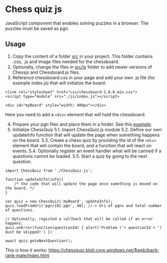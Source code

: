# Chess quiz js

JavaScript component that enables solving puzzles in a browser. The puzzles must be saved as pgn.

## Usage

1. Copy the content of a folder [src](src) in your project. This folder contains .css, .js and image files needed for the chessboard.
2. Optionally, change the files in [src/js](src/js) folder to add newer versions of Chessjs and Chessboard.js files.
3. Reference chessboard.css in your page and add your own .js file (for example index.js) that will initialize the board:
```
<link rel="stylesheet" href="css/chessboard-1.0.0.min.css">
<script type="module" src="./js/index.js"></script>

<div id="myBoard" style="width: 400px"></div>
```
Here you need to add a `<div>` element that will hold the chessboard.
  
4. Prepare your pgn files and place them in a folder. See this [example](examples/back-rank-mate/pgn).
5. Initialize ChessQuiz
5.1. Import ChessQuiz.js module
5.2. Define our own updateInfo function that will update the page when something happens on the board.
5.3. Create a chess quiz by providing the id of the `<div>` element that will contain the board, and a function that will react on events.
5.4. Optionally register an event handler what will be canned if a questions cannot be loaded.
5.5. Start a quiz by going to the next question.

```
import ChessQuiz from './ChessQuiz.js';

function updateInfo(info){    
    /* the code that will update the page once something is moved on the board. */   
}

var quiz = new ChessQuiz('myBoard', updateInfo);
quiz.loadFromUri('pgn/{0}.pgn', 40); //-> Uri of pgns and total number of questions.

// Optionally, registed a callback that will be called if an error happens:
quiz.onError(function(questionId) { alert('Problem ('+ questionId + ') must be skipped!') })
  
await quiz.gotoNextQuestion();
```

This is how it works: https://chessquiz.blob.core.windows.net/$web/back-rank-mate/index.html
